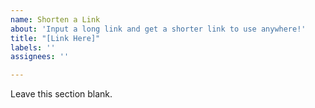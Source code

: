 ```yaml
---
name: Shorten a Link
about: 'Input a long link and get a shorter link to use anywhere!'
title: "[Link Here]"
labels: ''
assignees: ''

---
```


Leave this section blank.
